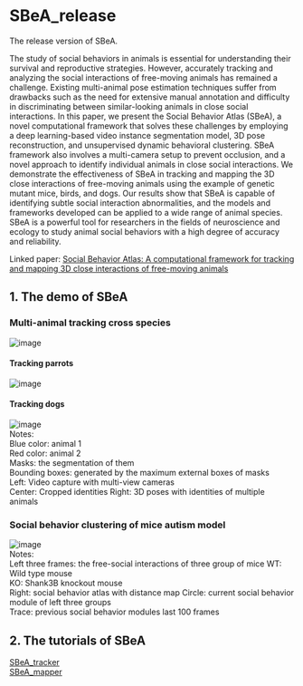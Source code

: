 # SBeA_release
The release version of SBeA.  
  
The study of social behaviors in animals is essential for understanding their survival and reproductive strategies. However, accurately tracking and analyzing the social interactions of free-moving animals has remained a challenge. Existing multi-animal pose estimation techniques suffer from drawbacks such as the need for extensive manual annotation and difficulty in discriminating between similar-looking animals in close social interactions. In this paper, we present the Social Behavior Atlas (SBeA), a novel computational framework that solves these challenges by employing a deep learning-based video instance segmentation model, 3D pose reconstruction, and unsupervised dynamic behavioral clustering. SBeA framework also involves a multi-camera setup to prevent occlusion, and a novel approach to identify individual animals in close social interactions. We demonstrate the effectiveness of SBeA in tracking and mapping the 3D close interactions of free-moving animals using the example of genetic mutant mice, birds, and dogs. Our results show that SBeA is capable of identifying subtle social interaction abnormalities, and the models and frameworks developed can be applied to a wide range of animal species. SBeA is a powerful tool for researchers in the fields of neuroscience and ecology to study animal social behaviors with a high degree of accuracy and reliability.  
  
Linked paper: [Social Behavior Atlas: A computational framework for tracking and mapping 3D close interactions of free-moving animals](https://www.biorxiv.org/content/10.1101/2023.03.05.531235v1)  
## 1. The demo of SBeA 
### Multi-animal tracking cross species
![image](https://github.com/YNCris/SBeA_release/blob/main/demo/rec11-A1A6-20220822_visual.gif)  
#### Tracking parrots
![image](https://github.com/YNCris/SBeA_release/blob/main/demo/rec3-B1B2-20220919_visual.gif)  
#### Tracking dogs
![image](https://github.com/YNCris/SBeA_release/blob/main/demo/rec3-D1D2-20221009_visual.gif)  
Notes:  
Blue color: animal 1  
Red color: animal 2  
Masks: the segmentation of them  
Bounding boxes: generated by the maximum external boxes of masks  
Left: Video capture with multi-view cameras  
Center: Cropped identities
Right: 3D poses with identities of multiple animals  
### Social behavior clustering of mice autism model
![image](https://github.com/YNCris/SBeA_release/blob/main/demo/embed_demo.gif)  
Notes:  
Left three frames: the free-social interactions of three group of mice
WT: Wild type mouse  
KO: Shank3B knockout mouse  
Right: social behavior atlas with distance map
Circle: current social behavior module of left three groups  
Trace: previous social behavior modules last 100 frames  
## 2. The tutorials of SBeA 
[SBeA_tracker](https://github.com/YNCris/SBeA_release/blob/main/README_SBeA_tracker.md)   
[SBeA_mapper](https://github.com/YNCris/SBeA_release/blob/main/README_SBeA_mapper.md)
